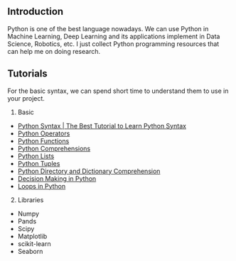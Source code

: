 ## Introduction
Python is one of the best language nowadays. We can use Python in Machine Learning, Deep Learning and its applications implement in Data Science, Robotics, etc.
I just collect Python programming resources that can help me on doing research.

## Tutorials
For the basic syntax, we can spend short time to understand them to use in your project.

1. Basic
- [Python Syntax | The Best Tutorial to Learn Python Syntax]()
- [Python Operators]()
- [Python Functions]()
- [Python Comprehensions]()
- [Python Lists]()
- [Python Tuples]()
- [Python Directory and Dictionary Comprehension]()
- [Decision Making in Python]()
- [Loops in Python]()

2. Libraries
- Numpy
- Pands
- Scipy
- Matplotlib
- scikit-learn
- Seaborn

